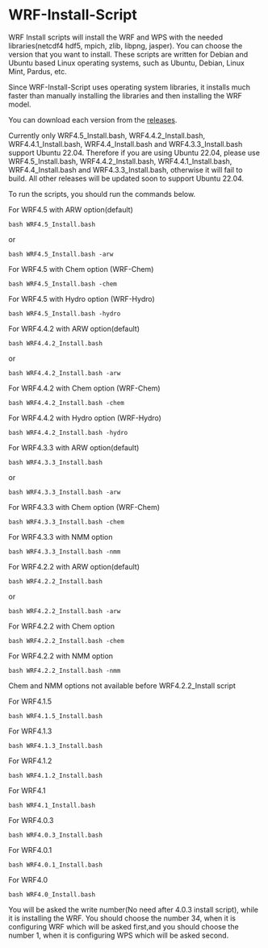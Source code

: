 # WRF-Install-Script


WRF Install scripts will install the WRF and WPS with the needed libraries(netcdf4 hdf5, mpich, zlib, libpng, jasper). You can choose the version that you want to install. These scripts are written for Debian and Ubuntu based Linux operating systems, such as Ubuntu, Debian, Linux Mint, Pardus, etc.

Since WRF-Install-Script uses operating system libraries, it installs much faster than manually installing the libraries and then installing the WRF model.

You can download each version from the [releases](https://github.com/bakamotokatas/WRF-Install-Script/releases).

Currently only WRF4.5_Install.bash, WRF4.4.2_Install.bash, WRF4.4.1_Install.bash, WRF4.4_Install.bash and WRF4.3.3_Install.bash support Ubuntu 22.04. Therefore if you are using Ubuntu 22.04, please use WRF4.5_Install.bash, WRF4.4.2_Install.bash, WRF4.4.1_Install.bash, WRF4.4_Install.bash and WRF4.3.3_Install.bash, otherwise it will fail to build. All other releases will be updated soon to support Ubuntu 22.04.

To run the scripts, you should run the commands below.

For WRF4.5 with ARW option(default)

```
bash WRF4.5_Install.bash
```
or
```
bash WRF4.5_Install.bash -arw
```

For WRF4.5 with Chem option (WRF-Chem)
```
bash WRF4.5_Install.bash -chem
```

For WRF4.5 with Hydro option (WRF-Hydro)
```
bash WRF4.5_Install.bash -hydro
```

For WRF4.4.2 with ARW option(default)

```
bash WRF4.4.2_Install.bash
```
or
```
bash WRF4.4.2_Install.bash -arw
```

For WRF4.4.2 with Chem option (WRF-Chem)
```
bash WRF4.4.2_Install.bash -chem
```

For WRF4.4.2 with Hydro option (WRF-Hydro)
```
bash WRF4.4.2_Install.bash -hydro
```

For WRF4.3.3 with ARW option(default)

```
bash WRF4.3.3_Install.bash
```
or
```
bash WRF4.3.3_Install.bash -arw
```

For WRF4.3.3 with Chem option (WRF-Chem)
```
bash WRF4.3.3_Install.bash -chem
```
For WRF4.3.3 with NMM option
```
bash WRF4.3.3_Install.bash -nmm
```



For WRF4.2.2 with ARW option(default)

```
bash WRF4.2.2_Install.bash
```
or
```
bash WRF4.2.2_Install.bash -arw
```

For WRF4.2.2 with Chem option
```
bash WRF4.2.2_Install.bash -chem
```
For WRF4.2.2 with NMM option
```
bash WRF4.2.2_Install.bash -nmm
```
Chem and NMM options not available before WRF4.2.2_Install script

For WRF4.1.5

```
bash WRF4.1.5_Install.bash
```

For WRF4.1.3

```
bash WRF4.1.3_Install.bash
```

For WRF4.1.2

```
bash WRF4.1.2_Install.bash
```

For WRF4.1

```
bash WRF4.1_Install.bash
```

For WRF4.0.3

```
bash WRF4.0.3_Install.bash
```

For WRF4.0.1

```
bash WRF4.0.1_Install.bash
```


For WRF4.0

```
bash WRF4.0_Install.bash
```



You will be asked the write number(No need after 4.0.3 install script), while it is installing the WRF. You should choose the number 34, when it is configuring WRF which will be asked first,and you should choose the number 1, when it is configuring WPS which will be asked second.
